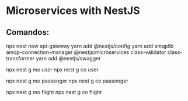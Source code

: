 # Microservices with NestJS

## Comandos:

npx nest new api-gateway
yarn add @nestjs/config
yarn add amqplib amqp-connection-manager @nestjs/microservices class-validator class-transformer
yarn add @nestjs/swagger

npx nest g mo user
npx nest g co user

npx nest g mo passenger
npx nest g co passenger

npx nest g mo flight
npx nest g co flight
